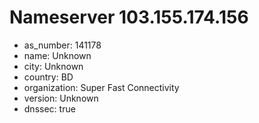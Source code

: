 # Nameserver 103.155.174.156

* as_number: 141178
* name: Unknown
* city: Unknown
* country: BD
* organization: Super Fast Connectivity
* version: Unknown
* dnssec: true
